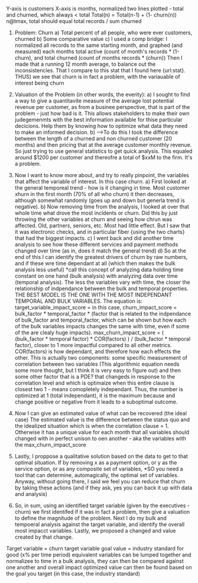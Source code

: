 Y-axis is customers
X-axis is months, normalized
two lines plotted - total and churned, which always < total
Total(n) = Total(n-1) + (1- churn(n))
n@tmax, total should equal total records / sum churned 

1.  Problem: Churn
a) Total percent of all people, who were ever customers, churned
b) Some comparative value
c) I used a comp bridge: I normalized all records to the same starting month, and graphed (and measured) each months total active (count of month's records * (1-churn), and total churned (count of months records * (churn))
Then I made that a running 12 month average, to balance out the inconsistencies.  That I compare to this stat that I found here {url:stat}. 
THUS) we see that churn is in fact a problem, with the variauable of interest being churn

2. Valuation of the Problem (in other words, the everity): 
a) I sought to find a way to give a quantitavite measure of the average lost potential revenue per customer, as from a businee perspective, that is part of the problem - just how bad is it.  This allows stakeholders to make their own judegemenmts with the best information available for thise particular decicions.  Help them by knowing how to optimize what data they need to make an informed decision.
b) -->To do this I took the difference between the length of a churned and non churned customer (20 months) and then pricing that at the average customer monthly revenue.  So just trying to use general statistics to get quick analysis. This equaled around $1200 per customer and thereofre a total of $xxM to the firm.  It's a problem.

3.  Now I want to know more about, and try to really pinpoint, the variables that affect the variable of interest.  In this case churn.
a) First looked at the general temporeal trend - how is it changing in time.  Most customer xhurn in the first month (70% of all who churn) it then decreases, although somewhat randomly (goes up and down but generla trend is negative).
b) Now removing time from the analysis, I looked at over that whole time what drove the most incidents or churn.  Did this by just throwing the other variables at churn and seeing how chrun was affected.  Old, partners, seniors, etc.  Most had little effect.  But I saw that it was electronic checks, and in particular fiber {using the two charts} that had the biggest impacts.
c) I went back and did another time analysis to see how these different services and payment methods changed over time (as in, does it match the general trend)
d) So at the end of this I can identify the greatest drivers of churn by raw numbers, and if these wre time dependant at all (which then makes the bulk analysis less useful) *call this concept of analyzing data holding time constant on one hand (bulk analysis) with analyzing data over time (temporal analysis).  The less the variables vary with time, the closer the relationship of indpendance between the bulk and temporal properties.  THE BEST MODEL IS THE ONE WITH THE MOST INDEPENDANT TEMPORAL AND BULK VARIABLES.  The equation is:
target_variable_impact_score = 
in this case,
churn_impact_score = bulk_factor * temporal_factor * (factor that is related to the indpendance of bulk_factor and temporal_factor, which can be shown but how each of the bulk variables impacts changes the same with time, even if some of the are clealy huge impacts). max_churn_impact_score = ( (bulk_factor * temporal factor) * COR(factors) ) / (bulk_factor * temporal factor), closer to 1 more impactful compared to all other metrics.
COR(factors) is how dependant, and therefore how each effects the other.  This is actually two components: some  specific measurement of correlation between two variables (This algorithmic equation needs some more thought, but I think it is very easy to figure out) and then some other factor that is a PDE? that changeds in response to the correlation level and which is optimaize when this entire clause is closest two 1 - means comopletely independant.
Thus, the number is optimized at 1 (total independant), it is the maximum because and change positive or negative from it leads to a suboptimal outcome.

4.  Now I can give an estimated value of what can be recovered (the ideal case)
The estimated value is the difference between the status quo and the idealized situation which is when the correlation clause = 1.  Otherwise it has a unique value for each month that all variables should changed with in perfect unison to oen another - aka the variables with the max_churn_impact_score

5.  Lastly, I proppose a qualitative solution based on the data to get to that optimal situation.
If by removing x as a payment option, or y as the service option, or  as any composite set of variables, 
*SO you need a tool that can determine, automagically, the optimal set of variables.  Anyway, without going there, I said we feel you can reduce that churn by taking these actions (and if they ask, yes you can back it up with data and analysis)

6. So, in sum, using an identified target variable (given by the executives - churn) we first identifed if it was in fact a problem, then give a valuation to define the magnitude of the problem.  Next I do my bulk and tempoeral analysis against the target variable, and identify the overall most impacct variables.  Lastly, we proposed a changed and value created by that change.

Target variable = churn
target variable goal value = industry standard for good (x% per time period) equivalent
variables can be lumped together and normalizee to time in a bulk analysis,
they can then be compared against one another and overall impact
optimized value can then be found based on the goal you target (in this case, the industry standard)

